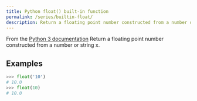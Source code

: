 ```yaml
---
title: Python float() built-in function
permalink: /series/builtin-float/
description: Return a floating point number constructed from a number or string x.
---
```



<base-disclaimer>
  <base-disclaimer-title>
    From the <a target="_blank" href="https://docs.python.org/3/library/functions.html#float">Python 3 documentation</a>
  </base-disclaimer-title>
  <base-disclaimer-content>
   Return a floating point number constructed from a number or string x.
  </base-disclaimer-content>
</base-disclaimer>

## Examples

```python
>>> float('10')
# 10.0
>>> float(10)
# 10.0
```
